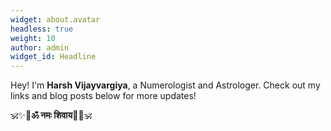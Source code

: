 ```yaml
---
widget: about.avatar
headless: true
weight: 10
author: admin
widget_id: Headline
---
```

Hey! I'm **Harsh Vijayvargiya**, a Numerologist and Astrologer. Check out my links and blog posts below for more updates! 

🕉️✨🔱**ॐ नमः शिवाय**🔱✨🕉️